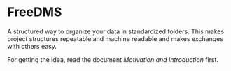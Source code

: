 # FreeDMS
A structured way to organize your data in standardized folders. 
This makes project structures repeatable and machine readable and makes exchanges with others easy.

For getting the idea, read the document _Motivation and Introduction_ first.
